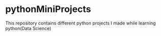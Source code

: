 # pythonMiniProjects
This repository contains different python projects I made while learning python(Data Science)
